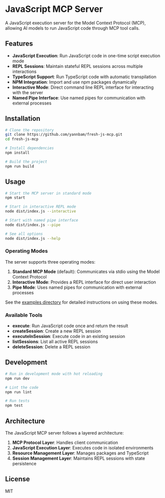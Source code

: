 # JavaScript MCP Server

A JavaScript execution server for the Model Context Protocol (MCP), allowing AI models to run JavaScript code through MCP tool calls.

## Features

- **JavaScript Execution**: Run JavaScript code in one-time script execution mode
- **REPL Sessions**: Maintain stateful REPL sessions across multiple interactions
- **TypeScript Support**: Run TypeScript code with automatic transpilation
- **NPM Integration**: Import and use npm packages dynamically
- **Interactive Mode**: Direct command line REPL interface for interacting with the server
- **Named Pipe Interface**: Use named pipes for communication with external processes

## Installation

```bash
# Clone the repository
git clone https://github.com/yannbam/fresh-js-mcp.git
cd fresh-js-mcp

# Install dependencies
npm install

# Build the project
npm run build
```

## Usage

```bash
# Start the MCP server in standard mode
npm start

# Start in interactive REPL mode
node dist/index.js --interactive

# Start with named pipe interface
node dist/index.js --pipe

# See all options
node dist/index.js --help
```

### Operating Modes

The server supports three operating modes:

1. **Standard MCP Mode** (default): Communicates via stdio using the Model Context Protocol
2. **Interactive Mode**: Provides a REPL interface for direct user interaction
3. **Pipe Mode**: Uses named pipes for communication with external processes

See the [examples directory](./examples/README.md) for detailed instructions on using these modes.

### Available Tools

- **execute**: Run JavaScript code once and return the result
- **createSession**: Create a new REPL session
- **executeInSession**: Execute code in an existing session
- **listSessions**: List all active REPL sessions
- **deleteSession**: Delete a REPL session


## Development

```bash
# Run in development mode with hot reloading
npm run dev

# Lint the code
npm run lint

# Run tests
npm test
```

## Architecture

The JavaScript MCP server follows a layered architecture:

1. **MCP Protocol Layer**: Handles client communication
2. **JavaScript Execution Layer**: Executes code in isolated environments
3. **Resource Management Layer**: Manages packages and TypeScript
4. **Session Management Layer**: Maintains REPL sessions with state persistence

## License

MIT

